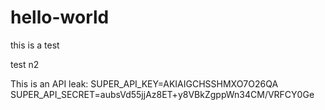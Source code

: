 # hello-world
this is a test




test n2


This is an API leak:
SUPER_API_KEY=AKIAIGCHSSHMXO7O26QA
SUPER_API_SECRET=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
